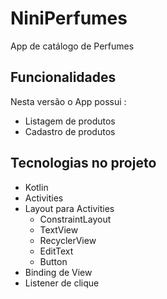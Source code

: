 # NiniPerfumes

App de catálogo de Perfumes

## Funcionalidades

Nesta versão o App possui :
 
- Listagem de produtos
- Cadastro de produtos

## Tecnologias no projeto 

- Kotlin
- Activities
- Layout para Activities
    - ConstraintLayout
    - TextView
    - RecyclerView
    - EditText
    - Button
- Binding de View
- Listener de clique
